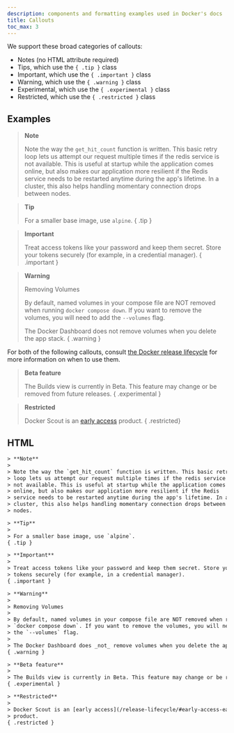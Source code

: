 ```yaml
---
description: components and formatting examples used in Docker's docs
title: Callouts
toc_max: 3
---
```


We support these broad categories of callouts:

- Notes (no HTML attribute required)
- Tips, which use the `{ .tip }` class
- Important, which use the `{ .important }` class
- Warning, which use the `{ .warning }` class
- Experimental, which use the `{ .experimental }` class
- Restricted, which use the `{ .restricted }` class

## Examples

> **Note**
>
> Note the way the `get_hit_count` function is written. This basic retry
> loop lets us attempt our request multiple times if the redis service is
> not available. This is useful at startup while the application comes
> online, but also makes our application more resilient if the Redis
> service needs to be restarted anytime during the app's lifetime. In a
> cluster, this also helps handling momentary connection drops between
> nodes.

> **Tip**
>
> For a smaller base image, use `alpine`.
{ .tip }


> **Important**
>
> Treat access tokens like your password and keep them secret. Store your
> tokens securely (for example, in a credential manager).
{ .important }


> **Warning**
>
> Removing Volumes
>
> By default, named volumes in your compose file are NOT removed when running
> `docker compose down`. If you want to remove the volumes, you will need to add
> the `--volumes` flag.
>
> The Docker Dashboard does not remove volumes when you delete the app stack.
{ .warning }

For both of the following callouts, consult [the Docker release lifecycle](/release-lifecycle) for more information on when to use them.

> **Beta feature**
>
> The Builds view is currently in Beta. This feature may change or be removed from future releases.
{ .experimental }

> **Restricted**
>
> Docker Scout is an [early access](/release-lifecycle/#early-access-ea)
> product.
{ .restricted}

## HTML

```html
> **Note**
>
> Note the way the `get_hit_count` function is written. This basic retry
> loop lets us attempt our request multiple times if the redis service is
> not available. This is useful at startup while the application comes
> online, but also makes our application more resilient if the Redis
> service needs to be restarted anytime during the app's lifetime. In a
> cluster, this also helps handling momentary connection drops between
> nodes.

> **Tip**
>
> For a smaller base image, use `alpine`.
{ .tip }

> **Important**
>
> Treat access tokens like your password and keep them secret. Store your
> tokens securely (for example, in a credential manager).
{ .important }

> **Warning**
>
> Removing Volumes
>
> By default, named volumes in your compose file are NOT removed when running
> `docker compose down`. If you want to remove the volumes, you will need to add
> the `--volumes` flag.
>
> The Docker Dashboard does _not_ remove volumes when you delete the app stack.
{ .warning }

> **Beta feature**
>
> The Builds view is currently in Beta. This feature may change or be removed from future releases.
{ .experimental }

> **Restricted**
>
> Docker Scout is an [early access](/release-lifecycle/#early-access-ea)
> product.
{ .restricted }
```